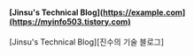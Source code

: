 #### [Jinsu's Technical Blog](https://example.com](https://myinfo503.tistory.com)

[Jinsu's Technical Blog][진수의 기술 블로그]

[링크 이름]: [https://example.com](https://myinfo503.tistory.com)
